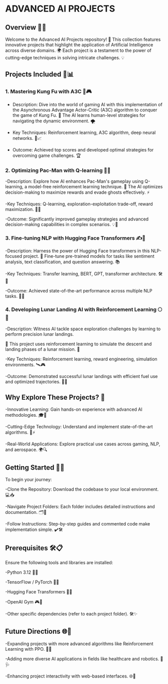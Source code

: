 # ADVANCED AI PROJECTS

## Overview 🌟✨

Welcome to the Advanced AI Projects repository! 🚀 This collection features innovative projects that highlight the application of Artificial Intelligence across diverse domains. 🌍 Each project is a testament to the power of cutting-edge techniques in solving intricate challenges. 💡

## Projects Included 📂📊

### 1. Mastering Kung Fu with A3C 🥋🎮

- Description: Dive into the world of gaming AI with this implementation of the Asynchronous Advantage Actor-Critic (A3C) algorithm to conquer the game of Kung Fu. 🎯 The AI learns human-level strategies for navigating the dynamic environment. 🌪️

- Key Techniques: Reinforcement learning, A3C algorithm, deep neural networks. 🧠📈

- Outcome: Achieved top scores and developed optimal strategies for overcoming game challenges. 🏆

### 2. Optimizing Pac-Man with Q-learning 👻🍒

-Description: Explore how AI enhances Pac-Man's gameplay using Q-learning, a model-free reinforcement learning technique. 🌟 The AI optimizes decision-making to maximize rewards and evade ghosts effectively. ⚡

-Key Techniques: Q-learning, exploration-exploitation trade-off, reward maximization. 🔄🧠

-Outcome: Significantly improved gameplay strategies and advanced decision-making capabilities in complex scenarios. 💡👾

### 3. Fine-tuning NLP with Hugging Face Transformers ✍️🤗

-Description: Harness the power of Hugging Face transformers in this NLP-focused project. 📝 Fine-tune pre-trained models for tasks like sentiment analysis, text classification, and question answering. 📚

-Key Techniques: Transfer learning, BERT, GPT, transformer architecture. 🛠️📖

-Outcome: Achieved state-of-the-art performance across multiple NLP tasks. 🎯🚀

### 4. Developing Lunar Landing AI with Reinforcement Learning 🌕🚀

-Description: Witness AI tackle space exploration challenges by learning to perform precision lunar landings. 

🌌 This project uses reinforcement learning to simulate the descent and landing phases of a lunar mission. 🌠

-Key Techniques: Reinforcement learning, reward engineering, simulation environments. 🛰️🎮

-Outcome: Demonstrated successful lunar landings with efficient fuel use and optimized trajectories. 🌟🏅

## Why Explore These Projects? 🤔

-Innovative Learning: Gain hands-on experience with advanced AI methodologies. 🎓📘

-Cutting-Edge Technology: Understand and implement state-of-the-art algorithms. 🧠⚡

-Real-World Applications: Explore practical use cases across gaming, NLP, and aerospace. 🌍🔍

## Getting Started 🚀🔧

To begin your journey:

-Clone the Repository: Download the codebase to your local environment. 💻📥

-Navigate Project Folders: Each folder includes detailed instructions and documentation. 🗂️📜

-Follow Instructions: Step-by-step guides and commented code make implementation simple. ✔️🛠️

## Prerequisites 🛠️📋
Ensure the following tools and libraries are installed:

-Python 3.12 🐍📂

-TensorFlow / PyTorch 🔗🧠

-Hugging Face Transformers 🤗📖

-OpenAI Gym 🎮🔗

-Other specific dependencies (refer to each project folder). 🛠️✨

## Future Directions 🌐💭
-Expanding projects with more advanced algorithms like Reinforcement Learning with PPO. 🔄🧠

-Adding more diverse AI applications in fields like healthcare and robotics. 🤖🩺

-Enhancing project interactivity with web-based interfaces. 🌐📱
